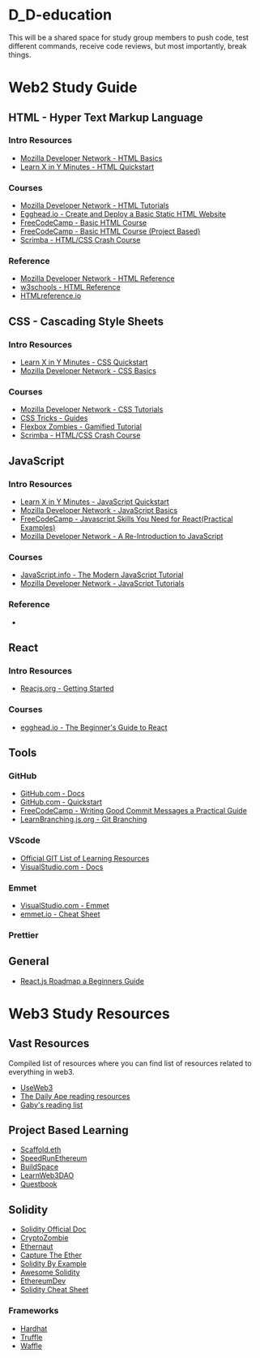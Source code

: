 # D_D-education
This will be a shared space for study group members to push code, test different commands, receive code reviews, but most importantly, break things. 

# Web2 Study Guide

## HTML - Hyper Text Markup Language

### Intro Resources
<ul>
    <li>
        <a href="https://developer.mozilla.org/en-US/docs/Learn/Getting_started_with_the_web/HTML_basics">Mozilla Developer Network - HTML Basics</a>
    </li>
    <li>
        <a href="https://learnxinyminutes.com/docs/html/">Learn X in Y Minutes - HTML Quickstart</a>
    </li>
</ul>

### Courses
<ul>
    <li>
        <a href="https://developer.mozilla.org/en-US/docs/Web/Tutorials#html_tutorials">Mozilla Developer Network - HTML Tutorials</a>
    </li>
    <li>
        <a href="https://egghead.io/courses/create-and-deploy-a-basic-static-html-website-2960">Egghead.io - Create and Deploy a Basic Static HTML Website</a>
    </li>
    <li>
        <a href="https://www.freecodecamp.org/learn/responsive-web-design/#basic-html-and-html5">FreeCodeCamp - Basic HTML Course</a>
    </li>
    <li>
        <a href="https://www.freecodecamp.org/learn/2022/responsive-web-design/#learn-html-by-building-a-cat-photo-app">FreeCodeCamp - Basic HTML Course (Project Based)</a>
    </li>
    <li>
        <a href="https://scrimba.com/learn/htmlcss">Scrimba - HTML/CSS Crash Course</a>
    </li>
</ul>
    
### Reference  
<ul>
    <li>
        <a href="https://developer.mozilla.org/en-US/docs/Web/HTML/Reference">Mozilla Developer Network - HTML Reference</a>
    </li>
    <li>
        <a href="https://www.w3schools.com/TAGS/default.ASP">w3schools - HTML Reference</a>
    </li>
    <li>
        <a href="https://htmlreference.io/">HTMLreference.io</a>
    </li>
</ul>

## CSS - Cascading Style Sheets

### Intro Resources
<ul>
    <li>
        <a href="https://learnxinyminutes.com/docs/css/">Learn X in Y Minutes - CSS Quickstart</a>
    </li>
    <li>
        <a href="https://developer.mozilla.org/en-US/docs/Learn/Getting_started_with_the_web/CSS_basics">Mozilla Developer Network - CSS Basics</a>
    </li>
</ul>

### Courses
<ul>
    <li>
        <a href="https://developer.mozilla.org/en-US/docs/Web/Tutorials#css_tutorials">Mozilla Developer Network - CSS Tutorials</a>
    </li>
    <li>
        <a href="https://css-tricks.com/guides/">CSS Tricks - Guides</a>
    </li>
    <li>
        <a href="https://mastery.games/post/flexboxzombies2/">Flexbox Zombies - Gamified Tutorial</a>
    </li>
    <li>
        <a href="https://scrimba.com/learn/htmlcss">Scrimba - HTML/CSS Crash Course</a>
    </li>
</ul>

## JavaScript

### Intro Resources
<ul>    
    <li>
        <a href="https://learnxinyminutes.com/docs/js/">Learn X in Y Minutes - JavaScript Quickstart</a>
    </li>
        <li>
        <a href="https://developer.mozilla.org/en-US/docs/Learn/Getting_started_with_the_web/JavaScript_basics">Mozilla Developer Network - JavaScript Basics</a>
    </li>
    <li>
        <a href="https://www.freecodecamp.org/news/javascript-skills-you-need-for-react-practical-examples/">FreeCodeCamp - Javascript Skills You Need for React(Practical Examples)</a>
    </li>
        <li>
        <a href="https://developer.mozilla.org/en-US/docs/Web/JavaScript/A_re-introduction_to_JavaScript">Mozilla Developer Network - A Re-Introduction to JavaScript</a>
    </li>
</ul>

### Courses
<ul>
    <li>
        <a href="https://javascript.info/">JavaScript.info - The Modern JavaScript Tutorial</a>
    </li>
    <li>
        <a href="https://developer.mozilla.org/en-US/docs/Web/Tutorials#javascript_tutorials">Mozilla Developer Network - JavaScript Tutorials</a>
    </li>
</ul>

### Reference
<ul>
    <li></li>
</ul>





## React

### Intro Resources
<ul>
    <li>
        <a href="https://reactjs.org/docs/getting-started.html">Reacjs.org - Getting Started</a>
    </li>
</ul>

### Courses
<ul>
    <li>
        <a href="https://egghead.io/courses/the-beginner-s-guide-to-react">egghead.io - The Beginner's Guide to React</a>
    </li>

</ul>

## Tools

### GitHub
<ul>
    <li>
        <a href="https://docs.github.com/en">GitHub.com - Docs</a>
    </li>
    <li>
        <a href="https://docs.github.com/en/get-started/quickstart">GitHub.com - Quickstart</a>
    </li>
    <li>
        <a href="https://www.freecodecamp.org/news/writing-good-commit-messages-a-practical-guide/">FreeCodeCamp - Writing Good Commit Messages a Practical Guide</a>
    </li>
    <li>
        <a href="https://learngitbranching.js.org/?locale=en_US">LearnBranching.js.org - Git Branching</a>
    </li>
</ul>

### VScode
<ul>
    <li><a href="https://git-scm.com/doc/ext">Official GIT List of Learning Resources</a></li>
    <li>
        <a href="https://code.visualstudio.com/docs">VisualStudio.com - Docs</a>
    </li>
</ul>

### Emmet
<ul>
    <li>
        <a href="https://code.visualstudio.com/docs/editor/emmet">VisualStudio.com - Emmet</a>
    </li>
    <li>
        <a href="https://docs.emmet.io/cheat-sheet/">emmet.io - Cheat Sheet</a>
    </li>
</ul>

### Prettier

## General
<ul>
    <li>
        <a href="https://www.codelivly.com/reactjs-roadmap-a-beginners-guide/">React.js Roadmap a Beginners Guide</a>
    </li>
</ul>




# Web3 Study Resources

## Vast Resources

Compiled list of resources where you can find list of resources related to everything in web3.

<ul>
    <li>
        <a href="https://www.useweb3.xyz/">UseWeb3</a>
    </li>
	<li>
        <a href="https://thedailyape.notion.site/thedailyape/The-Daily-Ape-c96c0b6727c0433a962e897ef43efb7e">The Daily Ape reading resources</a>
    </li>
	 <li>
        <a href=https://gabygoldberg.notion.site/f7050e62461143d49345e7b46eb5576b?v=c02511c4230c44ce9a1a03c9757da524">Gaby's reading list</a>
     </li>
</ul>

## Project Based Learning

<ul>
	<li>
        <a href="https://github.com/scaffold-eth/scaffold-eth">Scaffold.eth</a>
    </li>
    <li>
        <a href="https://speedrunethereum.com/">SpeedRunEthereum</a>
    </li>
    <li>
        <a href="https://buildspace.so/">BuildSpace</a>
    </li>
     <li>
        <a href="https://www.learnweb3.io/">LearnWeb3DAO</a>
     </li>
	 <li>
        <a href="https://openquest.xyz/">Questbook</a>
     </li>
</ul>

## Solidity

<ul>
    <li>
        <a href="https://soliditylang.org/">Solidity Official Doc</a>
    </li>
	 <li>
        <a href="https://cryptozombies.io/">CryptoZombie</a>
     </li>
	<li>
        <a href="https://ethernaut.openzeppelin.com/">Ethernaut</a>
    </li>
	 <li>
        <a href="https://capturetheether.com/">Capture The Ether</a>
     </li>
	 <li>
        <a href="https://solidity-by-example.org/">Solidity By Example</a>
     </li>
	<li>
        <a href="https://github.com/bkrem/awesome-solidity">Awesome Solidity</a>
    </li>
	<li>
        <a href="https://ethereumdev.io/">EthereumDev</a>
    </li>
	<li>
        <a href="https://topmonks.github.io/solidity_quick_ref/">Solidity Cheat Sheet</a>
    </li>
</ul>

### Frameworks

<ul>
    <li>
        <a href="https://hardhat.org/">Hardhat</a>
    </li>
	<li>
        <a href="https://trufflesuite.com/">Truffle</a>
    </li>
	<li>
        <a href="https://getwaffle.io/">Waffle</a>
    </li>
</ul>

